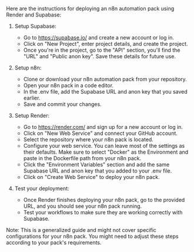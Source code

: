 Here are the instructions for deploying an n8n automation pack using Render and Supabase:

1. Setup Supabase:
    - Go to https://supabase.io/ and create a new account or log in.
    - Click on "New Project", enter project details, and create the project.
    - Once you're in the project, go to the "API" section, you'll find the "URL" and "Public anon key". Save these details for future use.

2. Setup n8n:
    - Clone or download your n8n automation pack from your repository.
    - Open your n8n pack in a code editor.
    - In the .env file, add the Supabase URL and anon key that you saved earlier.
    - Save and commit your changes.

3. Setup Render:
    - Go to https://render.com/ and sign up for a new account or log in.
    - Click on "New Web Service" and connect your GitHub account.
    - Select the repository where your n8n pack is located.
    - Configure your web service. You can leave most of the settings as their defaults. Make sure to select "Docker" as the Environment and paste in the Dockerfile path from your n8n pack.
    - Click the "Environment Variables" section and add the same Supabase URL and anon key that you added to your .env file.
    - Click on "Create Web Service" to deploy your n8n pack.

4. Test your deployment:
    - Once Render finishes deploying your n8n pack, go to the provided URL, and you should see your n8n pack running.
    - Test your workflows to make sure they are working correctly with Supabase.

Note: This is a generalized guide and might not cover specific configurations for your n8n pack. You might need to adjust these steps according to your pack's requirements.